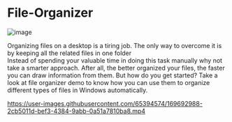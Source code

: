 # File-Organizer
![image](https://user-images.githubusercontent.com/65394574/169693138-8ff1fad7-6fc4-47cc-95bd-771eda285fc2.png)


Organizing files on a desktop is a tiring job. The only way to overcome it is by keeping all the related files in one folder<br/>
Instead of spending your valuable time in doing this task manually why not take a smarter approach.
After all, the better organized your files, the faster you can draw information from them. 
But how do you get started?
Take a look at file organizer demo to know how you can use them to organize different types of files in Windows automatically.

https://user-images.githubusercontent.com/65394574/169692988-2cb5011d-bef3-4384-9abb-0a51a7810ba8.mp4

